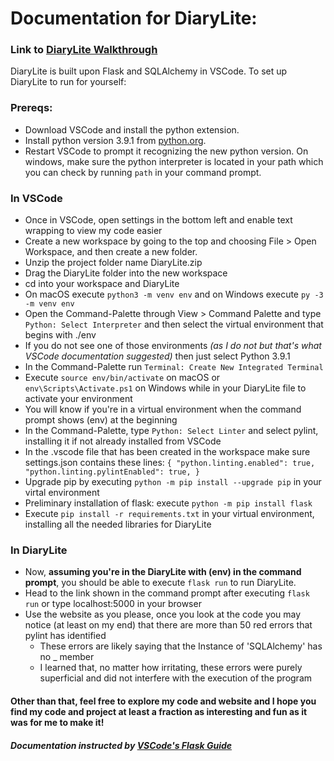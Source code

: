 # Documentation for DiaryLite:

### Link to [DiaryLite Walkthrough](https://youtu.be/lsJwG6u0Hec)


DiaryLite is built upon Flask and SQLAlchemy in VSCode. To set up DiaryLite to run for yourself:
### Prereqs:
* Download VSCode and install the python extension. 
* Install python version 3.9.1 from [python.org](http://python.org). 
* Restart VSCode to prompt it recognizing the new python version. On windows, make sure the python interpreter is located in your path which you can check by running `path` in your command prompt. 
### In VSCode
* Once in VSCode, open settings in the bottom left and enable text wrapping to view my code easier
* Create a new workspace by going to the top and choosing File > Open Workspace, and then create a new folder.
* Unzip the project folder name DiaryLite.zip
* Drag the DiaryLite folder into the new workspace
* cd into your workspace and DiaryLite
* On macOS execute `python3 -m venv env` and on Windows execute `py -3 -m venv env`
* Open the Command-Palette through View > Command Palette and type `Python: Select Interpreter` and then select the virtual environment that begins with ./env
* If you do not see one of those environments *(as I do not but that's what VSCode documentation suggested)* then just select Python 3.9.1 
* In the Command-Palette run `Terminal: Create New Integrated Terminal`
* Execute `source env/bin/activate` on macOS or `env\Scripts\Activate.ps1` on Windows while in your DiaryLite file to activate your environment
* You will know if you're in a virtual environment when the command prompt shows (env) at the beginning
* In the Command-Palette, type `Python: Select Linter` and select pylint, installing it if not already installed from VSCode
* In the .vscode file that has been created in the workspace make sure settings.json contains these lines: 
`
{
    "python.linting.enabled": true,
    "python.linting.pylintEnabled": true,
}
`
* Upgrade pip by executing `python -m pip install --upgrade pip` in your virtal environment 
* Preliminary installation of flask: execute `python -m pip install flask`
* Execute `pip install -r requirements.txt` in your virtual environment, installing all the needed libraries for DiaryLite
### In DiaryLite
* Now, **assuming you're in the DiaryLite with (env) in the command prompt**, you should be able to execute `flask run` to run DiaryLite. 
* Head to the link shown in the command prompt after executing `flask run` or type localhost:5000 in your browser
* Use the website as you please, once you look at the code you may notice (at least on my end) that there are more than 50 red errors that pylint has identified 
    * These errors are likely saying that the Instance of 'SQLAlchemy' has no _ member
    * I learned that, no matter how irritating, these errors were purely superficial and did not interfere with the execution of the program

#### Other than that, feel free to explore my code and website and I hope you find my code and project at least a fraction as interesting and fun as it was for me to make it!

##### Documentation instructed by [VSCode's Flask Guide](https://code.visualstudio.com/docs/python/tutorial-flask#_create-a-requirementstxt-file-for-the-environment)





